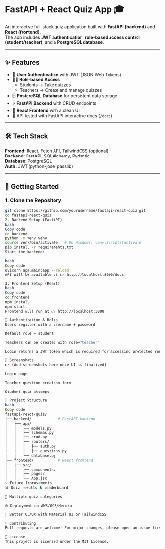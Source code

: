 # FastAPI + React Quiz App 🎓

An interactive full-stack quiz application built with **FastAPI (backend)** and **React (frontend)**.  
The app includes **JWT authentication**, **role-based access control (student/teacher)**, and a **PostgreSQL database**.

---

## ✨ Features
- 🔐 **User Authentication** with JWT (JSON Web Tokens)
- 👩‍🏫 **Role-based Access**  
  - Students → Take quizzes  
  - Teachers → Create and manage quizzes
- 🗄 **PostgreSQL Database** for persistent data storage
- ⚡ **FastAPI Backend** with CRUD endpoints
- 🎨 **React Frontend** with a clean UI
- 🧪 API tested with FastAPI interactive docs (`/docs`)

---

## 🛠 Tech Stack
**Frontend:** React, Fetch API, TailwindCSS (optional)  
**Backend:** FastAPI, SQLAlchemy, Pydantic  
**Database:** PostgreSQL  
**Auth:** JWT (python-jose, passlib)

---

## 🚀 Getting Started

### 1. Clone the Repository
```bash
git clone https://github.com/yourusername/fastapi-react-quiz.git
cd fastapi-react-quiz
2. Backend Setup (FastAPI)
bash
Copy code
cd backend
python -m venv venv
source venv/bin/activate   # On Windows: venv\Scripts\activate
pip install -r requirements.txt
Start the backend:

bash
Copy code
uvicorn app.main:app --reload
API will be available at 👉 http://localhost:8000/docs

3. Frontend Setup (React)
bash
Copy code
cd frontend
npm install
npm start
Frontend will run at 👉 http://localhost:3000

🔑 Authentication & Roles
Users register with a username + password

Default role = student

Teachers can be created with role="teacher"

Login returns a JWT token which is required for accessing protected routes

📸 Screenshots
👉 (Add screenshots here once UI is finalized)

Login page

Teacher question creation form

Student quiz attempt

📂 Project Structure
bash
Copy code
fastapi-react-quiz/
│── backend/            # FastAPI backend
│   ├── app/
│   │   ├── models.py
│   │   ├── schemas.py
│   │   ├── crud.py
│   │   ├── routers/
│   │   │   ├── auth.py
│   │   │   ├── questions.py
│   │   └── database.py
│── frontend/           # React frontend
│   ├── src/
│   │   ├── components/
│   │   ├── pages/
│   │   └── App.jsx
💡 Future Improvements
📊 Quiz results & leaderboard

📝 Multiple quiz categories

🌐 Deployment on AWS/GCP/Heroku

🎨 Better UI/UX with Material UI or TailwindCSS

🤝 Contributing
Pull requests are welcome! For major changes, please open an issue first to discuss.

📜 License
This project is licensed under the MIT License.
